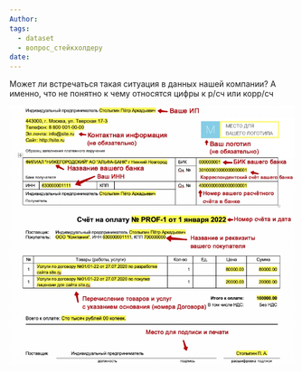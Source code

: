 ```yaml
---
Author: 
tags:
  - dataset
  - вопрос_стейкхолдеру
date:
---
```


Может ли встречаться такая ситуация в данных нашей компании?
А именно, что не понятно к чему относятся цифры к р/сч или корр/сч

![](../files/Датасеты%20Пример%20разметки%20документа-20241120.png)


